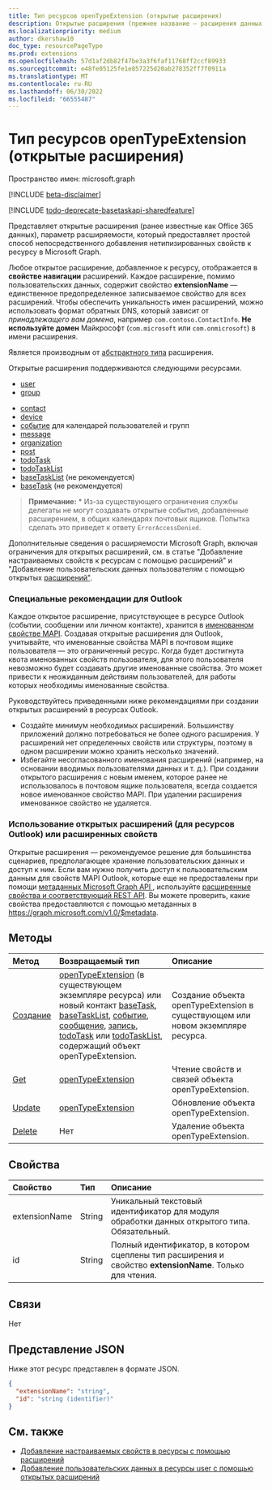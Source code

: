 ```yaml
---
title: Тип ресурсов openTypeExtension (открытые расширения)
description: Открытые расширения (прежнее название — расширения данных Office 365) позволяют легко добавлять нетипизированные свойства непосредственно в ресурс в Microsoft Graph.
ms.localizationpriority: medium
author: dkershaw10
doc_type: resourcePageType
ms.prod: extensions
ms.openlocfilehash: 57d1af2db82f47be3a3f6faf11768ff2ccf89933
ms.sourcegitcommit: e48fe05125fe1e857225d20ab278352ff7f0911a
ms.translationtype: MT
ms.contentlocale: ru-RU
ms.lasthandoff: 06/30/2022
ms.locfileid: "66555487"
---
```

# <a name="opentypeextension-resource-type-open-extensions"></a>Тип ресурсов openTypeExtension (открытые расширения)

Пространство имен: microsoft.graph

[!INCLUDE [beta-disclaimer](../../includes/beta-disclaimer.md)]

[!INCLUDE [todo-deprecate-basetaskapi-sharedfeature](../includes/todo-deprecate-basetaskapi-sharedfeature.md)]

Представляет открытые расширения (ранее известные как Office 365 данных), параметр расширяемости, который предоставляет простой [](/graph/extensibility-overview) способ непосредственного добавления нетипизированных свойств к ресурсу в Microsoft Graph.

Любое открытое расширение, добавленное к ресурсу, отображается в **свойстве навигации** расширений. Каждое расширение, помимо пользовательских данных, содержит свойство **extensionName** — единственное предопределенное записываемое свойство для всех расширений. Чтобы обеспечить уникальность имен расширений, можно использовать формат обратных DNS, который зависит от _принадлежащего вам домена_, например `com.contoso.ContactInfo`. **Не используйте домен** Майкрософт (`com.microsoft` или `com.onmicrosoft`) в имени расширения.

Является производным от [абстрактного типа](extension.md) расширения.

Открытые расширения поддерживаются следующими ресурсами.

+ [user](/graph/api/resources/user)
+ [group](/graph/api/resources/group)
<!--+ [administrativeUnit](/graph/api/resources/administrativeunit)-->
+ [contact](/graph/api/resources/contact)
+ [device](/graph/api/resources/device)
+ [событие](/graph/api/resources/event) для календарей пользователей и групп
+ [message](/graph/api/resources/message)
+ [organization](/graph/api/resources/organization)
+ [post](/graph/api/resources/post)
+ [todoTask](todotask.md) 
+ [todoTaskList](todotasklist.md)
+ [baseTaskList](basetasklist.md) (не рекомендуется)
+ [baseTask](basetask.md) (не рекомендуется)

> **Примечание:** \* Из-за существующего ограничения службы делегаты не могут создавать открытые события, добавленные расширением, в общих календарях почтовых ящиков. Попытка сделать это приведет к ответу `ErrorAccessDenied`.

Дополнительные сведения о расширяемости Microsoft Graph, включая ограничения для открытых расширений, см. в [](/graph/extensibility-overview) статье "Добавление настраиваемых свойств к ресурсам с помощью расширений" и "Добавление пользовательских данных пользователям с помощью открытых [расширений"](/graph/extensibility-open-users).

### <a name="outlook-specific-considerations"></a>Специальные рекомендации для Outlook

Каждое открытое расширение, присутствующее в ресурсе Outlook (событии, сообщении или личном контакте), хранится в [именованном свойстве MAPI](/office/client-developer/outlook/mapi/mapi-named-properties). Создавая открытые расширения для Outlook, учитывайте, что именованные свойства MAPI в почтовом ящике пользователя — это ограниченный ресурс. Когда будет достигнута квота именованных свойств пользователя, для этого пользователя невозможно будет создавать другие именованные свойства. Это может привести к неожиданным действиям пользователей, для работы которых необходимы именованные свойства.

Руководствуйтесь приведенными ниже рекомендациями при создании открытых расширений в ресурсах Outlook.

- Создайте минимум необходимых расширений. Большинству приложений должно потребоваться не более одного расширения. У расширений нет определенных свойств или структуры, поэтому в одном расширении можно хранить несколько значений.
- Избегайте несогласованного именования расширений (например, на основании вводимых пользователями данных и т. д.). При создании открытого расширения с новым именем, которое ранее не использовалось в почтовом ящике пользователя, всегда создается новое именованное свойство MAPI. При удалении расширения именованное свойство не удаляется.

### <a name="use-open-extensions-for-outlook-resources-or-extended-properties"></a>Использование открытых расширений (для ресурсов Outlook) или расширенных свойств

Открытые расширения — рекомендуемое решение для большинства сценариев, предполагающее хранение пользовательских данных и доступ к ним. Если вам нужно получить доступ к пользовательским данным для свойств MAPI Outlook, которые еще не предоставлены при помощи [метаданных Microsoft Graph API ](/graph/traverse-the-graph#microsoft-graph-api-metadata), используйте [расширенные свойства и соответствующий REST API](extended-properties-overview.md). Вы можете проверить, какие свойства предоставляются с помощью метаданных в https://graph.microsoft.com/v1.0/$metadata.

## <a name="methods"></a>Методы

| Метод | Возвращаемый тип | Описание |
|:---------------|:--------|:----------|
|[Создание](../api/opentypeextension-post-opentypeextension.md) | [openTypeExtension](opentypeextension.md) (в существующем экземпляре ресурса) или новый контакт [baseTask](basetask.md), [baseTaskList](basetasklist.md)[,](contact.md) [событие](event.md)[, сообщение](message.md), [запись](post.md), [todoTask](todotask.md) или [todoTaskList](todotasklist.md), содержащий объект openTypeExtension. | Создание объекта openTypeExtension в существующем или новом экземпляре ресурса.|
|[Get](../api/opentypeextension-get.md) | [openTypeExtension](opentypeextension.md) |Чтение свойств и связей объекта openTypeExtension.|
|[Update](../api/opentypeextension-update.md) | [openTypeExtension](opentypeextension.md) |Обновление объекта openTypeExtension. |
|[Delete](../api/opentypeextension-delete.md) | Нет |Удаление объекта openTypeExtension. |

## <a name="properties"></a>Свойства

| Свойство | Тип | Описание |
|:---------------|:--------|:----------|
|extensionName|String|Уникальный текстовый идентификатор для модуля обработки данных открытого типа. Обязательный.|
|id|String| Полный идентификатор, в котором сцеплены тип расширения и свойство **extensionName**. Только для чтения.|

## <a name="relationships"></a>Связи

Нет

## <a name="json-representation"></a>Представление JSON

Ниже этот ресурс представлен в формате JSON.

<!-- {
  "blockType": "resource",
  "optionalProperties": [

  ],
  "@odata.type": "microsoft.graph.openTypeExtension"
}-->

```json
{
  "extensionName": "string",
  "id": "string (identifier)"
}
```

## <a name="see-also"></a>См. также

+ [Добавление настраиваемых свойств в ресурсы с помощью расширений](/graph/extensibility-overview)
+ [Добавление пользовательских данных в ресурсы user с помощью открытых расширений](/graph/extensibility-open-users)


<!-- uuid: 8fcb5dbc-d5aa-4681-8e31-b001d5168d79
2015-10-25 14:57:30 UTC -->
<!--
{
  "type": "#page.annotation",
  "description": "openTypeExtension resource",
  "keywords": "",
  "section": "documentation",
  "tocPath": "",
  "suppressions": []
}
-->

